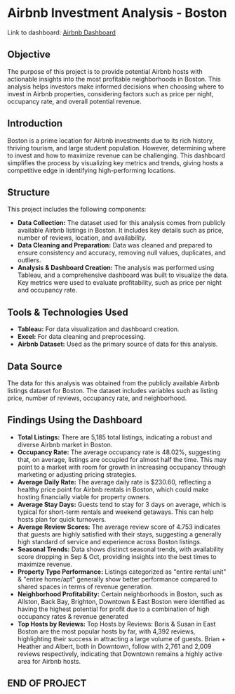 # Airbnb Investment Analysis - Boston

Link to dashboard: [Airbnb Dashboard](https://public.tableau.com/app/profile/ribah.shaikh/viz/AirbnbInvestmentAnalysis-Boston/Boston-AirbnbInvestmentAnalysis)

## Objective
The purpose of this project is to provide potential Airbnb hosts with actionable insights into the most profitable neighborhoods in Boston.
This analysis helps investors make informed decisions when choosing where to invest in Airbnb properties, considering factors such as price per night, occupancy rate, and overall potential revenue.

 ## Introduction
Boston is a prime location for Airbnb investments due to its rich history, thriving tourism, and large student population.
However, determining where to invest and how to maximize revenue can be challenging. This dashboard simplifies the process by visualizing key metrics and trends, giving hosts a competitive edge in identifying high-performing locations.

## Structure
This project includes the following components:

- **Data Collection:** The dataset used for this analysis comes from publicly available Airbnb listings in Boston. It includes key details such as price, number of reviews, location, and availability.
- **Data Cleaning and Preparation:** Data was cleaned and prepared to ensure consistency and accuracy, removing null values, duplicates, and outliers.
- **Analysis & Dashboard Creation:** The analysis was performed using Tableau, and a comprehensive dashboard was built to visualize the data. Key metrics were used to evaluate profitability, such as price per night and occupancy rate.

## Tools & Technologies Used
- **Tableau:** For data visualization and dashboard creation.
- **Excel:** For data cleaning and preprocessing.
- **Airbnb Dataset:** Used as the primary source of data for this analysis.

## Data Source
The data for this analysis was obtained from the publicly available Airbnb listings dataset for Boston. The dataset includes variables such as listing price, number of reviews, occupancy rate, and neighborhood.

## Findings Using the Dashboard
- **Total Listings:** There are 5,185 total listings, indicating a robust and diverse Airbnb market in Boston.
- **Occupancy Rate:** The average occupancy rate is 48.02%, suggesting that, on average, listings are occupied for almost half the time. This may point to a market with room for growth in increasing occupancy through marketing or adjusting pricing strategies.
- **Average Daily Rate:** The average daily rate is $230.60, reflecting a healthy price point for Airbnb rentals in Boston, which could make hosting financially viable for property owners.
- **Average Stay Days:** Guests tend to stay for 3 days on average, which is typical for short-term rentals and weekend getaways. This can help hosts plan for quick turnovers.
- **Average Review Scores:** The average review score of 4.753 indicates that guests are highly satisfied with their stays, suggesting a generally high standard of service and experience across Boston listings.
- **Seasonal Trends:** Data shows distinct seasonal trends, with availability score dropping in Sep & Oct, providing insights into the best times to maximize revenue.
- **Property Type Performance:** Listings categorized as "entire rental unit" & "entire home/apt" generally show better performance compared to shared spaces in terms of revenue generation.
- **Neighborhood Profitability:** Certain neighborhoods in Boston, such as Allston, Back Bay, Brighton, Downtown & East Boston were identified as having the highest potential for profit due to a combination of high occupancy rates & revenue generated 
- **Top Hosts by Reviews:** Top Hosts by Reviews: Boris & Susan in East Boston are the most popular hosts by far, with 4,392 reviews, highlighting their success in attracting a large volume of guests. Brian + Heather and Albert, both in Downtown, follow with 2,761 and 2,009 reviews respectively, indicating that Downtown remains a highly active area for Airbnb hosts.



## END OF PROJECT
